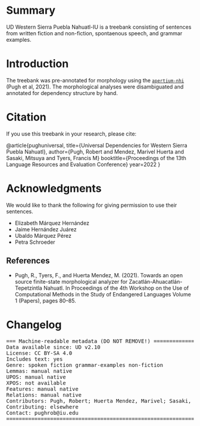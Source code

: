 # Summary



UD Western Sierra Puebla Nahuatl-IU is a treebank consisting of sentences from written fiction and non-fiction, spontaenous speech, and grammar examples.

# Introduction

The treebank was pre-annotated for morphology using the [`apertium-nhi`](https://github.com/apertium/apertium-nhi/) (Pugh et al, 2021).
The morphological analyses were disambiguated and annotated for dependency structure by hand.

# Citation
If you use this treebank in your research, please cite:

@article{pughuniversal,
  title={Universal Dependencies for Western Sierra Puebla Nahuatl},
  author={Pugh, Robert and Mendez, Marivel Huerta and Sasaki, Mitsuya and Tyers, Francis M}
  booktitle={Proceedings of the 13th Language Resources and Evaluation Conference}
  year=2022
}


# Acknowledgments
We would like to thank the following for giving permission to use their sentences.

* Elizabeth Márquez Hernández
* Jaime Hernández Juárez
* Ubaldo Márquez Pérez
* Petra Schroeder


## References

* Pugh, R., Tyers, F., and Huerta Mendez, M. (2021). Towards an open source finite-state morphological analyzer for Zacatlán-Ahuacatlán-Tepetzintla Nahuatl. In Proceedings of the 4th Workshop on the Use of Computational Methods in the Study of Endangered Languages Volume 1 (Papers), pages 80–85.

# Changelog



<pre>
=== Machine-readable metadata (DO NOT REMOVE!) ================================
Data available since: UD v2.10
License: CC BY-SA 4.0
Includes text: yes
Genre: spoken fiction grammar-examples non-fiction
Lemmas: manual native
UPOS: manual native
XPOS: not available
Features: manual native
Relations: manual native
Contributors: Pugh, Robert; Huerta Mendez, Marivel; Sasaki, Mitsuya; Tyers, Francis
Contributing: elsewhere
Contact: pughrob@iu.edu
===============================================================================
</pre>
